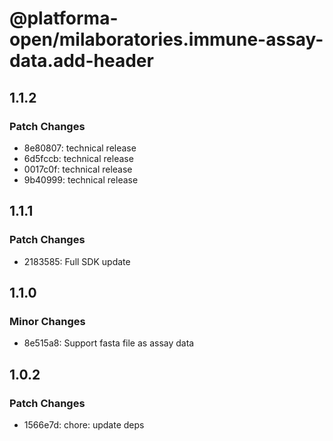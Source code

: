 # @platforma-open/milaboratories.immune-assay-data.add-header

## 1.1.2

### Patch Changes

- 8e80807: technical release
- 6d5fccb: technical release
- 0017c0f: technical release
- 9b40999: technical release

## 1.1.1

### Patch Changes

- 2183585: Full SDK update

## 1.1.0

### Minor Changes

- 8e515a8: Support fasta file as assay data

## 1.0.2

### Patch Changes

- 1566e7d: chore: update deps
